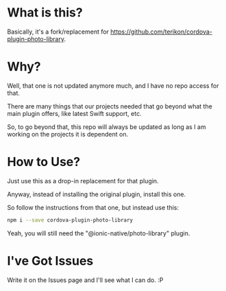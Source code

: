 # What is this?

Basically, it's a fork/replacement for https://github.com/terikon/cordova-plugin-photo-library.

# Why?

Well, that one is not updated anymore much, and I have no repo access for that.

There are many things that our projects needed that go beyond what the main plugin offers, like latest Swift support, etc.

So, to go beyond that, this repo will always be updated as long as I am working on the projects it is dependent on. 

# How to Use?

Just use this as a drop-in replacement for that plugin.

Anyway, instead of installing the original plugin, install this one.

So follow the instructions from that one, but instead use this:

```bash
npm i --save cordova-plugin-photo-library
```

Yeah, you will still need the "@ionic-native/photo-library" plugin.

# I've Got Issues

Write it on the Issues page and I'll see what I can do. :P
